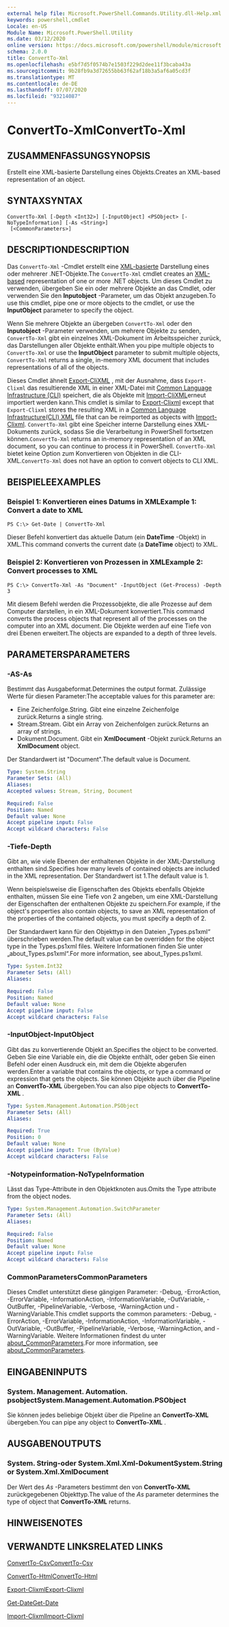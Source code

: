 ```yaml
---
external help file: Microsoft.PowerShell.Commands.Utility.dll-Help.xml
keywords: powershell,cmdlet
Locale: en-US
Module Name: Microsoft.PowerShell.Utility
ms.date: 03/12/2020
online version: https://docs.microsoft.com/powershell/module/microsoft.powershell.utility/convertto-xml?view=powershell-5.1&WT.mc_id=ps-gethelp
schema: 2.0.0
title: ConvertTo-Xml
ms.openlocfilehash: e5bf7d5f0574b7e1503f229d2dee11f3bcaba43a
ms.sourcegitcommit: 9b28fb9a3d72655bb63f62af18b3a5af6a05cd3f
ms.translationtype: MT
ms.contentlocale: de-DE
ms.lasthandoff: 07/07/2020
ms.locfileid: "93214087"
---
```

# <span data-ttu-id="6f9b5-103">ConvertTo-Xml</span><span class="sxs-lookup"><span data-stu-id="6f9b5-103">ConvertTo-Xml</span></span>

## <span data-ttu-id="6f9b5-104">ZUSAMMENFASSUNG</span><span class="sxs-lookup"><span data-stu-id="6f9b5-104">SYNOPSIS</span></span>
<span data-ttu-id="6f9b5-105">Erstellt eine XML-basierte Darstellung eines Objekts.</span><span class="sxs-lookup"><span data-stu-id="6f9b5-105">Creates an XML-based representation of an object.</span></span>

## <span data-ttu-id="6f9b5-106">SYNTAX</span><span class="sxs-lookup"><span data-stu-id="6f9b5-106">SYNTAX</span></span>

```
ConvertTo-Xml [-Depth <Int32>] [-InputObject] <PSObject> [-NoTypeInformation] [-As <String>]
 [<CommonParameters>]
```

## <span data-ttu-id="6f9b5-107">DESCRIPTION</span><span class="sxs-lookup"><span data-stu-id="6f9b5-107">DESCRIPTION</span></span>

<span data-ttu-id="6f9b5-108">Das `ConvertTo-Xml` -Cmdlet erstellt eine [XML-basierte](/dotnet/api/system.xml.xmldocument) Darstellung eines oder mehrerer .NET-Objekte.</span><span class="sxs-lookup"><span data-stu-id="6f9b5-108">The `ConvertTo-Xml` cmdlet creates an [XML-based](/dotnet/api/system.xml.xmldocument) representation of one or more .NET objects.</span></span> <span data-ttu-id="6f9b5-109">Um dieses Cmdlet zu verwenden, übergeben Sie ein oder mehrere Objekte an das Cmdlet, oder verwenden Sie den **Inputobject** -Parameter, um das Objekt anzugeben.</span><span class="sxs-lookup"><span data-stu-id="6f9b5-109">To use this cmdlet, pipe one or more objects to the cmdlet, or use the **InputObject** parameter to specify the object.</span></span>

<span data-ttu-id="6f9b5-110">Wenn Sie mehrere Objekte an übergeben `ConvertTo-Xml` oder den **Inputobject** -Parameter verwenden, um mehrere Objekte zu senden, `ConvertTo-Xml` gibt ein einzelnes XML-Dokument im Arbeitsspeicher zurück, das Darstellungen aller Objekte enthält.</span><span class="sxs-lookup"><span data-stu-id="6f9b5-110">When you pipe multiple objects to `ConvertTo-Xml` or use the **InputObject** parameter to submit multiple objects, `ConvertTo-Xml` returns a single, in-memory XML document that includes representations of all of the objects.</span></span>

<span data-ttu-id="6f9b5-111">Dieses Cmdlet ähnelt [Export-CliXML](./Export-Clixml.md) , mit der Ausnahme, dass `Export-Clixml` das resultierende XML in einer XML-Datei mit [Common Language Infrastructure (CLI)](https://www.ecma-international.org/publications/standards/Ecma-335.htm) speichert, die als Objekte mit [Import-CliXML](./Import-Clixml.md)erneut importiert werden kann.</span><span class="sxs-lookup"><span data-stu-id="6f9b5-111">This cmdlet is similar to [Export-Clixml](./Export-Clixml.md) except that `Export-Clixml` stores the resulting XML in a [Common Language Infrastructure(CLI) XML](https://www.ecma-international.org/publications/standards/Ecma-335.htm) file that can be reimported as objects with [Import-Clixml](./Import-Clixml.md).</span></span> <span data-ttu-id="6f9b5-112">`ConvertTo-Xml` gibt eine Speicher interne Darstellung eines XML-Dokuments zurück, sodass Sie die Verarbeitung in PowerShell fortsetzen können.</span><span class="sxs-lookup"><span data-stu-id="6f9b5-112">`ConvertTo-Xml` returns an in-memory representation of an XML document, so you can continue to process it in PowerShell.</span></span> <span data-ttu-id="6f9b5-113">`ConvertTo-Xml` bietet keine Option zum Konvertieren von Objekten in die CLI-XML.</span><span class="sxs-lookup"><span data-stu-id="6f9b5-113">`ConvertTo-Xml` does not have an option to convert objects to CLI XML.</span></span>

## <span data-ttu-id="6f9b5-114">BEISPIELE</span><span class="sxs-lookup"><span data-stu-id="6f9b5-114">EXAMPLES</span></span>

### <span data-ttu-id="6f9b5-115">Beispiel 1: Konvertieren eines Datums in XML</span><span class="sxs-lookup"><span data-stu-id="6f9b5-115">Example 1: Convert a date to XML</span></span>

```
PS C:\> Get-Date | ConvertTo-Xml
```

<span data-ttu-id="6f9b5-116">Dieser Befehl konvertiert das aktuelle Datum (ein **DateTime** -Objekt) in XML.</span><span class="sxs-lookup"><span data-stu-id="6f9b5-116">This command converts the current date (a **DateTime** object) to XML.</span></span>

### <span data-ttu-id="6f9b5-117">Beispiel 2: Konvertieren von Prozessen in XML</span><span class="sxs-lookup"><span data-stu-id="6f9b5-117">Example 2: Convert processes to XML</span></span>

```
PS C:\> ConvertTo-Xml -As "Document" -InputObject (Get-Process) -Depth 3
```

<span data-ttu-id="6f9b5-118">Mit diesem Befehl werden die Prozessobjekte, die alle Prozesse auf dem Computer darstellen, in ein XML-Dokument konvertiert.</span><span class="sxs-lookup"><span data-stu-id="6f9b5-118">This command converts the process objects that represent all of the processes on the computer into an XML document.</span></span> <span data-ttu-id="6f9b5-119">Die Objekte werden auf eine Tiefe von drei Ebenen erweitert.</span><span class="sxs-lookup"><span data-stu-id="6f9b5-119">The objects are expanded to a depth of three levels.</span></span>

## <span data-ttu-id="6f9b5-120">PARAMETERS</span><span class="sxs-lookup"><span data-stu-id="6f9b5-120">PARAMETERS</span></span>

### <span data-ttu-id="6f9b5-121">-AS</span><span class="sxs-lookup"><span data-stu-id="6f9b5-121">-As</span></span>

<span data-ttu-id="6f9b5-122">Bestimmt das Ausgabeformat.</span><span class="sxs-lookup"><span data-stu-id="6f9b5-122">Determines the output format.</span></span>
<span data-ttu-id="6f9b5-123">Zulässige Werte für diesen Parameter:</span><span class="sxs-lookup"><span data-stu-id="6f9b5-123">The acceptable values for this parameter are:</span></span>

- <span data-ttu-id="6f9b5-124">Eine Zeichenfolge.</span><span class="sxs-lookup"><span data-stu-id="6f9b5-124">String.</span></span>
<span data-ttu-id="6f9b5-125">Gibt eine einzelne Zeichenfolge zurück.</span><span class="sxs-lookup"><span data-stu-id="6f9b5-125">Returns a single string.</span></span>
- <span data-ttu-id="6f9b5-126">Stream.</span><span class="sxs-lookup"><span data-stu-id="6f9b5-126">Stream.</span></span>
<span data-ttu-id="6f9b5-127">Gibt ein Array von Zeichenfolgen zurück.</span><span class="sxs-lookup"><span data-stu-id="6f9b5-127">Returns an array of strings.</span></span>
- <span data-ttu-id="6f9b5-128">Dokument.</span><span class="sxs-lookup"><span data-stu-id="6f9b5-128">Document.</span></span>
<span data-ttu-id="6f9b5-129">Gibt ein **XmlDocument** -Objekt zurück.</span><span class="sxs-lookup"><span data-stu-id="6f9b5-129">Returns an **XmlDocument** object.</span></span>

<span data-ttu-id="6f9b5-130">Der Standardwert ist "Document".</span><span class="sxs-lookup"><span data-stu-id="6f9b5-130">The default value is Document.</span></span>

```yaml
Type: System.String
Parameter Sets: (All)
Aliases:
Accepted values: Stream, String, Document

Required: False
Position: Named
Default value: None
Accept pipeline input: False
Accept wildcard characters: False
```

### <span data-ttu-id="6f9b5-131">-Tiefe</span><span class="sxs-lookup"><span data-stu-id="6f9b5-131">-Depth</span></span>

<span data-ttu-id="6f9b5-132">Gibt an, wie viele Ebenen der enthaltenen Objekte in der XML-Darstellung enthalten sind.</span><span class="sxs-lookup"><span data-stu-id="6f9b5-132">Specifies how many levels of contained objects are included in the XML representation.</span></span> <span data-ttu-id="6f9b5-133">Der Standardwert ist 1.</span><span class="sxs-lookup"><span data-stu-id="6f9b5-133">The default value is 1.</span></span>

<span data-ttu-id="6f9b5-134">Wenn beispielsweise die Eigenschaften des Objekts ebenfalls Objekte enthalten, müssen Sie eine Tiefe von 2 angeben, um eine XML-Darstellung der Eigenschaften der enthaltenen Objekte zu speichern.</span><span class="sxs-lookup"><span data-stu-id="6f9b5-134">For example, if the object's properties also contain objects, to save an XML representation of the properties of the contained objects, you must specify a depth of 2.</span></span>

<span data-ttu-id="6f9b5-135">Der Standardwert kann für den Objekttyp in den Dateien „Types.ps1xml“ überschrieben werden.</span><span class="sxs-lookup"><span data-stu-id="6f9b5-135">The default value can be overridden for the object type in the Types.ps1xml files.</span></span> <span data-ttu-id="6f9b5-136">Weitere Informationen finden Sie unter „about_Types.ps1xml“.</span><span class="sxs-lookup"><span data-stu-id="6f9b5-136">For more information, see about_Types.ps1xml.</span></span>

```yaml
Type: System.Int32
Parameter Sets: (All)
Aliases:

Required: False
Position: Named
Default value: None
Accept pipeline input: False
Accept wildcard characters: False
```

### <span data-ttu-id="6f9b5-137">-InputObject</span><span class="sxs-lookup"><span data-stu-id="6f9b5-137">-InputObject</span></span>

<span data-ttu-id="6f9b5-138">Gibt das zu konvertierende Objekt an.</span><span class="sxs-lookup"><span data-stu-id="6f9b5-138">Specifies the object to be converted.</span></span> <span data-ttu-id="6f9b5-139">Geben Sie eine Variable ein, die die Objekte enthält, oder geben Sie einen Befehl oder einen Ausdruck ein, mit dem die Objekte abgerufen werden.</span><span class="sxs-lookup"><span data-stu-id="6f9b5-139">Enter a variable that contains the objects, or type a command or expression that gets the objects.</span></span> <span data-ttu-id="6f9b5-140">Sie können Objekte auch über die Pipeline an **ConvertTo-XML** übergeben.</span><span class="sxs-lookup"><span data-stu-id="6f9b5-140">You can also pipe objects to **ConvertTo-XML** .</span></span>

```yaml
Type: System.Management.Automation.PSObject
Parameter Sets: (All)
Aliases:

Required: True
Position: 0
Default value: None
Accept pipeline input: True (ByValue)
Accept wildcard characters: False
```

### <span data-ttu-id="6f9b5-141">-Notypeinformation</span><span class="sxs-lookup"><span data-stu-id="6f9b5-141">-NoTypeInformation</span></span>

<span data-ttu-id="6f9b5-142">Lässt das Type-Attribute in den Objektknoten aus.</span><span class="sxs-lookup"><span data-stu-id="6f9b5-142">Omits the Type attribute from the object nodes.</span></span>

```yaml
Type: System.Management.Automation.SwitchParameter
Parameter Sets: (All)
Aliases:

Required: False
Position: Named
Default value: None
Accept pipeline input: False
Accept wildcard characters: False
```

### <span data-ttu-id="6f9b5-143">CommonParameters</span><span class="sxs-lookup"><span data-stu-id="6f9b5-143">CommonParameters</span></span>

<span data-ttu-id="6f9b5-144">Dieses Cmdlet unterstützt diese gängigen Parameter: -Debug, -ErrorAction, -ErrorVariable, -InformationAction, -InformationVariable, -OutVariable, -OutBuffer, -PipelineVariable, -Verbose, -WarningAction und -WarningVariable.</span><span class="sxs-lookup"><span data-stu-id="6f9b5-144">This cmdlet supports the common parameters: -Debug, -ErrorAction, -ErrorVariable, -InformationAction, -InformationVariable, -OutVariable, -OutBuffer, -PipelineVariable, -Verbose, -WarningAction, and -WarningVariable.</span></span> <span data-ttu-id="6f9b5-145">Weitere Informationen findest du unter [about_CommonParameters](https://go.microsoft.com/fwlink/?LinkID=113216).</span><span class="sxs-lookup"><span data-stu-id="6f9b5-145">For more information, see [about_CommonParameters](https://go.microsoft.com/fwlink/?LinkID=113216).</span></span>

## <span data-ttu-id="6f9b5-146">EINGABEN</span><span class="sxs-lookup"><span data-stu-id="6f9b5-146">INPUTS</span></span>

### <span data-ttu-id="6f9b5-147">System. Management. Automation. psobject</span><span class="sxs-lookup"><span data-stu-id="6f9b5-147">System.Management.Automation.PSObject</span></span>

<span data-ttu-id="6f9b5-148">Sie können jedes beliebige Objekt über die Pipeline an **ConvertTo-XML** übergeben.</span><span class="sxs-lookup"><span data-stu-id="6f9b5-148">You can pipe any object to **ConvertTo-XML** .</span></span>

## <span data-ttu-id="6f9b5-149">AUSGABEN</span><span class="sxs-lookup"><span data-stu-id="6f9b5-149">OUTPUTS</span></span>

### <span data-ttu-id="6f9b5-150">System. String-oder System.Xml.Xml-Dokument</span><span class="sxs-lookup"><span data-stu-id="6f9b5-150">System.String or System.Xml.XmlDocument</span></span>

<span data-ttu-id="6f9b5-151">Der Wert des *As* -Parameters bestimmt den von **ConvertTo-XML** zurückgegebenen Objekttyp.</span><span class="sxs-lookup"><span data-stu-id="6f9b5-151">The value of the *As* parameter determines the type of object that **ConvertTo-XML** returns.</span></span>

## <span data-ttu-id="6f9b5-152">HINWEISE</span><span class="sxs-lookup"><span data-stu-id="6f9b5-152">NOTES</span></span>

## <span data-ttu-id="6f9b5-153">VERWANDTE LINKS</span><span class="sxs-lookup"><span data-stu-id="6f9b5-153">RELATED LINKS</span></span>

[<span data-ttu-id="6f9b5-154">ConvertTo-Csv</span><span class="sxs-lookup"><span data-stu-id="6f9b5-154">ConvertTo-Csv</span></span>](ConvertTo-Csv.md)

[<span data-ttu-id="6f9b5-155">ConvertTo-Html</span><span class="sxs-lookup"><span data-stu-id="6f9b5-155">ConvertTo-Html</span></span>](ConvertTo-Html.md)

[<span data-ttu-id="6f9b5-156">Export-Clixml</span><span class="sxs-lookup"><span data-stu-id="6f9b5-156">Export-Clixml</span></span>](Export-Clixml.md)

[<span data-ttu-id="6f9b5-157">Get-Date</span><span class="sxs-lookup"><span data-stu-id="6f9b5-157">Get-Date</span></span>](Get-Date.md)

[<span data-ttu-id="6f9b5-158">Import-Clixml</span><span class="sxs-lookup"><span data-stu-id="6f9b5-158">Import-Clixml</span></span>](Import-Clixml.md)
